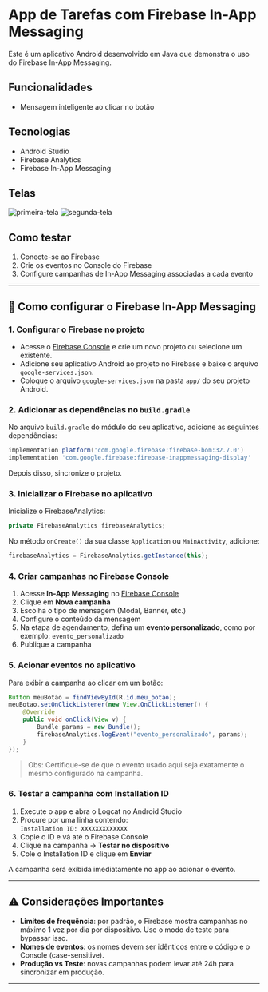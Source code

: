 # App de Tarefas com Firebase In-App Messaging

Este é um aplicativo Android desenvolvido em Java que demonstra o uso do Firebase In-App Messaging.

## Funcionalidades

- Mensagem inteligente ao clicar no botão

## Tecnologias

- Android Studio
- Firebase Analytics
- Firebase In-App Messaging

## Telas

![primeira-tela](https://github.com/user-attachments/assets/9a89f5de-7784-4209-ab30-e4c15d813a07)
![segunda-tela](https://github.com/user-attachments/assets/f407bd0d-273e-48c0-a85b-838b62b516a9)

## Como testar

1. Conecte-se ao Firebase
2. Crie os eventos no Console do Firebase
3. Configure campanhas de In-App Messaging associadas a cada evento

---

## 📲 Como configurar o Firebase In-App Messaging

### 1. Configurar o Firebase no projeto

- Acesse o [Firebase Console](https://console.firebase.google.com/) e crie um novo projeto ou selecione um existente.
- Adicione seu aplicativo Android ao projeto no Firebase e baixe o arquivo `google-services.json`.
- Coloque o arquivo `google-services.json` na pasta `app/` do seu projeto Android.

### 2. Adicionar as dependências no `build.gradle`

No arquivo `build.gradle` do módulo do seu aplicativo, adicione as seguintes dependências:

```gradle
implementation platform('com.google.firebase:firebase-bom:32.7.0')
implementation 'com.google.firebase:firebase-inappmessaging-display'
```

Depois disso, sincronize o projeto.

### 3. Inicializar o Firebase no aplicativo

Inicialize o FirebaseAnalytics:
```java
private FirebaseAnalytics firebaseAnalytics;
```

No método `onCreate()` da sua classe `Application` ou `MainActivity`, adicione:

```java
firebaseAnalytics = FirebaseAnalytics.getInstance(this);
```

### 4. Criar campanhas no Firebase Console

1. Acesse **In-App Messaging** no [Firebase Console](https://console.firebase.google.com/)
2. Clique em **Nova campanha**
3. Escolha o tipo de mensagem (Modal, Banner, etc.)
4. Configure o conteúdo da mensagem
5. Na etapa de agendamento, defina um **evento personalizado**, como por exemplo: `evento_personalizado`
6. Publique a campanha

### 5. Acionar eventos no aplicativo

Para exibir a campanha ao clicar em um botão:

```java
Button meuBotao = findViewById(R.id.meu_botao);
meuBotao.setOnClickListener(new View.OnClickListener() {
    @Override
    public void onClick(View v) {
        Bundle params = new Bundle();
        firebaseAnalytics.logEvent("evento_personalizado", params);
    }
});
```

> Obs: Certifique-se de que o evento usado aqui seja exatamente o mesmo configurado na campanha.

### 6. Testar a campanha com Installation ID

1. Execute o app e abra o Logcat no Android Studio
2. Procure por uma linha contendo:  
   `Installation ID: XXXXXXXXXXXXX`
3. Copie o ID e vá até o Firebase Console
4. Clique na campanha → **Testar no dispositivo**
5. Cole o Installation ID e clique em **Enviar**

A campanha será exibida imediatamente no app ao acionar o evento.

---

## ⚠️ Considerações Importantes

- **Limites de frequência**: por padrão, o Firebase mostra campanhas no máximo 1 vez por dia por dispositivo. Use o modo de teste para bypassar isso.
- **Nomes de eventos**: os nomes devem ser idênticos entre o código e o Console (case-sensitive).
- **Produção vs Teste**: novas campanhas podem levar até 24h para sincronizar em produção.

---
